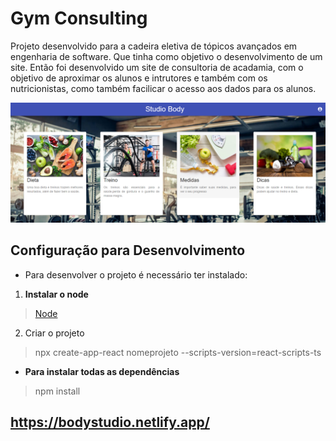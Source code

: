 # Gym Consulting

 Projeto desenvolvido para a cadeira eletiva de tópicos avançados em engenharia de software. Que tinha como objetivo o desenvolvimento de um site. 
  Então foi desenvolvido um site de consultoria de acadamia, com o objetivo de aproximar os alunos e intrutores e também com os nutricionistas, como também facilicar o acesso aos dados para os alunos.
  
  ![](/src/images/menu.png)

## Configuração para Desenvolvimento
 - Para desenvolver o projeto é necessário ter instalado:
  
  1. **Instalar o node**
   > [Node](https://nodejs.org/en/)
  2. Criar o projeto
   > npx  create-app-react nomeprojeto --scripts-version=react-scripts-ts
  
  - **Para instalar todas as dependências** 
   > npm install


## https://bodystudio.netlify.app/
